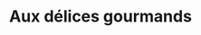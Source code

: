 ---
title: "Aux délices gourmands"
url: /nogent-sur-marne/aux-delices-gourmands/
shop: boulangerie
---